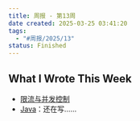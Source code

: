 ```yaml
---
title: 周报 - 第13周
date created: 2025-03-25 03:41:20
tags:
  - "#周报/2025/13"
status: Finished
---
```


## What I Wrote This Week

- [限流与并发控制](../Wiki/限流与并发控制.md)
- [Java](../Wiki/Java.md)：还在写……
